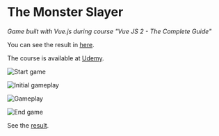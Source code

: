 # The Monster Slayer

_Game built with Vue.js during course "Vue JS 2 - The Complete Guide"_

You can see the result in [here](https://taymison.github.io/the-monster-slayer/).

The course is available at [Udemy](https://www.udemy.com/vuejs-2-the-complete-guide/).

![Start game](https://raw.githubusercontent.com/taymison/the-monster-slayer/master/docs/assets/img/start-game.png)

![Initial gameplay](https://raw.githubusercontent.com/taymison/the-monster-slayer/master/docs/assets/img/gameplay-1.png)

![Gameplay](https://raw.githubusercontent.com/taymison/the-monster-slayer/master/docs/assets/img/gameplay-2.png)

![End game](https://raw.githubusercontent.com/taymison/the-monster-slayer/master/docs/assets/img/endgame.png)

See the [result](https://taymison.github.io/the-monster-slayer/).